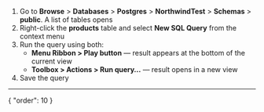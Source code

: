 
1. Go to **Browse** > **Databases** > **Postgres** > **NorthwindTest** > **Schemas** > **public**. A list of tables opens
3. Right-click the **products** table and select **New SQL Query** from the context menu
1. Run the query using both:
   * **Menu Ribbon > Play button** — result appears at the bottom of the current view
   * **Toolbox > Actions > Run query…** — result opens in a new view
8. Save the query
---
{
"order": 10
}
